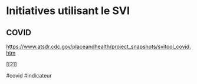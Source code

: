# Initiatives utilisant le SVI

## COVID

https://www.atsdr.cdc.gov/placeandhealth/project_snapshots/svitool_covid.htm



[[2]]

#covid #indicateur